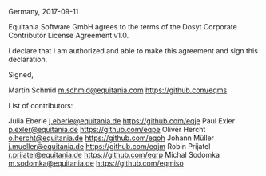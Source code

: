 Germany, 2017-09-11

Equitania Software GmbH agrees to the terms of the
Dosyt  Corporate Contributor License Agreement v1.0.

I declare that I am authorized and able to make this agreement and sign this
declaration.

Signed,

Martin Schmid m.schmid@equitania.com https://github.com/eqms

List of contributors:

Julia Eberle j.eberle@equitania.de https://github.com/eqje
Paul Exler p.exler@equitania.de https://github.com/eqpe
Oliver Hercht o.hercht@equitania.de https://github.com/eqoh
Johann Müller j.mueller@equitania.de https://github.com/eqjm
Robin Prijatel r.prijatel@equitania.de https://github.com/eqrp
Michal Sodomka m.sodomka@equitania.de https://github.com/eqmiso

